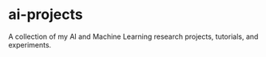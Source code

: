 # ai-projects
A collection of my AI and Machine Learning research projects, tutorials, and experiments.
